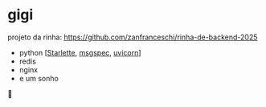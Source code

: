 # gigi

projeto da rinha: https://github.com/zanfranceschi/rinha-de-backend-2025

 - python [[Starlette](https://www.starlette.io/), [msgspec](https://github.com/jcrist/msgspec), [uvicorn](https://www.uvicorn.org/)]
 - redis
 - nginx
 - e um sonho

🐶